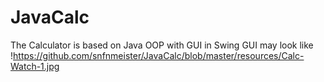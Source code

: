 # JavaCalc
The Calculator is based on Java OOP with GUI in Swing
GUI may look like 
!https://github.com/snfnmeister/JavaCalc/blob/master/resources/Calc-Watch-1.jpg

